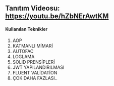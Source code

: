 ## Tanıtım Videosu: https://youtu.be/hZbNErAwtKM

#### Kullanılan Teknikler
                
1. AOP 
2. KATMANLI MİMARİ
3. AUTOFAC
4. LOGLAMA
5. SOLID PRENSİPLERİ
6. JWT YAPILANDIRILMASI
7. FLUENT VALİDATİON
8. ÇOK DAHA FAZLASI..
